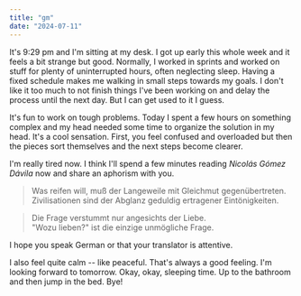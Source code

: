```yaml
---
title: "gm"
date: "2024-07-11"
---
```


It's 9:29 pm and I'm sitting at my desk. I got up early this whole week and it feels a bit strange but good. Normally, I worked in sprints and worked on stuff for plenty of uninterrupted hours, often neglecting sleep. Having a fixed schedule makes me walking in small steps towards my goals. I don't like it too much to not finish things I've been working on and delay the process until the next day. But I can get used to it I guess.

It's fun to work on tough problems. Today I spent a few hours on something complex and my head needed some time to organize the solution in my head. It's a cool sensation. First, you feel confused and overloaded but then the pieces sort themselves and the next steps become clearer.

I'm really tired now. I think I'll spend a few minutes reading _Nicolás Gómez Dávila_ now and share an aphorism with you.

> Was reifen will, muß der Langeweile mit Gleichmut gegenübertreten. Zivilisationen sind der Abglanz geduldig ertragener Eintönigkeiten.

> Die Frage verstummt nur angesichts der Liebe.  
> "Wozu lieben?" ist die einzige unmögliche Frage.

I hope you speak German or that your translator is attentive.

I also feel quite calm -- like peaceful. That's always a good feeling. I'm looking forward to tomorrow. Okay, okay, sleeping time. Up to the bathroom and then jump in the bed. Bye!

